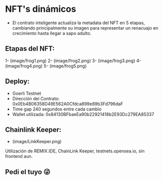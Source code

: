 # NFT's dinámicos

- El contrato inteligente actualiza la metadata del NFT en 5 etapas, cambiando principalmente su imagen para representar un renacuajo en crecimiento hasta llegar a sapo adulto. 

## Etapas del NFT: 
1- (image/frog1.png)
2- (image/frog2.png)
3- (image/frog3.png)
4- (image/frog4.png)
5- (image/frog5.png)

## Deploy:
- Goerli Testnet 
- Dirección del Contrato: 0x0Eb4B06358D49E562A0Cfdca899e89b3Fd796daF
- Time gap 240 segundos entre cada cambio
- Wallet utilizada: 0x84130BFbaeEa90b22921418b2E93Dc279EA85337

## Chainlink Keeper: 

- (image/LinkKeeper.png)

Utilización de REMIX.IDE, ChainLink Keeper, testnets.opensea.io, sin frontend aun. 

## Pedi el tuyo 😜